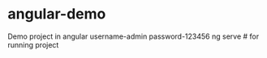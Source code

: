 # angular-demo
Demo project in angular 
username-admin
password-123456
ng serve # for running project
